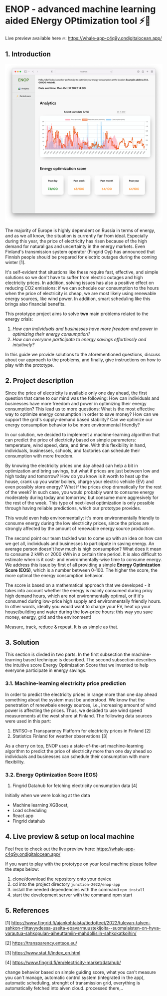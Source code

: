 # ENOP - advanced machine learning aided ENergy OPtimization tool ⚡️🌿

Live preview available here 🔥: https://whale-app-c4q9y.ondigitalocean.app/

## 1. Introduction

![Preview](preview.png)

The majority of Europe is highly dependent on Russia in terms of energy, and as we all know, the situation is currently far from ideal. Especially during this year, the price of electricity has risen because of the high demand for natural gas and uncertainty in the energy markets. Even Finland's transmission system operator (Fingrid Oyj) has announced that Finnish people should be prepared for electric outages during the coming winter [1].

It's self-evident that situations like these require fast, effective, and simple solutions so we don't have to suffer from electric outages and high electricity prices. In addition, solving issues has also a positive effect on reducing CO2 emissions: if we can schedule our consumption to the hours when the price of electricity is cheap, we are most likely using renewable energy sources, like wind power. In addition, smart scheduling like this brings also financial benefits.

This prototype project aims to solve **two** main problems related to the energy crisis:

1. *How can individuals and businesses have more freedom and power in optimizing their energy consumption?*
2. *How can everyone participate to energy savings effortlessly and intuitively?*

In this guide we provide solutions to the aforementioned questions, discuss about our approach to the problems, and finally, give instructions on how to play with the prototype.

## 2. Project description

Since the price of electricity is available only one day ahead, the first question that came to our mind was the following: How can individuals and businesses have more freedom and power in optimizing their energy consumption? This lead us to more questions: What is the most effective way to optimize energy consumption in order to save money? How can we support the grid's supply-demand based stability? Can we optimize our energy consumption behavior to be more environmental friendly?

In our solution, we decided to implement a machine-learning algorithm that can predict the price of electricity based on simple parameters: temperature, wind speed, date, and time. With this flexibility in hand, individuals, businesses, schools, and factories can schedule their consumption with more freedom.

By knowing the electricity prices one day ahead can help a bit in optimization and bring savings, but what if prices are just between low and high today and tomorrow? How do you know is it worth to heat up the house, crank up you water boilers, charge your electric vehicle (EV) and even possibly store energy? What if the prices drop dramatically for the rest of the week? In such case, you would probably want to consume energy moderately during today and tomorrow, but consume more aggresively for the rest of the week. This type of next-level optimization is only possible through having reliable predictions, which our prototype provides.

This would even help environmentally: it's more environmentally friendly to consume energy during the low electricity prices, since the prices are strongly affected by the amount of renewable energy source production.

The second point our team tackled was to come up with an idea on how can we get all, individuals and businesses to participate in saving energy. An average person doesn't how much is high consumption? What does it mean to consume 2 kWh or 2000 kWh in a certain time period. It is also difficult to estimate when is it cost- and environmentally-wise time to consume energy. We address this issue by first of all providing a simple **Energy Optimization Score (EOS)**, which is a number between 0-100. The higher the score, the more optimal the energy consumption behavior.

The score is based on a mathematical approach that we developed - it takes into account whether the energy is mainly consumed during pricy high demand hours, which are not environmentally optimal, or if it's consumed during low-price high supply and environmentally friendly hours. In other words, ideally you would want to charge your EV, heat up your house/building and water during the low-price hours: this way you save money, energy, grid and the environment!

Measure, track, reduce & repeat. It is as simple as that.

## 3. Solution

This section is divded in two parts. In the first subsection the machine-learning based technique is described. The second subsection describes the intuitive score Energy Optimization Score that we invented to help everyone participate in energy savings.

### 3.1. Machine-learning electricity price prediction

In order to predict the electricity prices in range more than one day ahead something about the system must be understood. We know that the penetration of renewbale energy sources, i.e., increasing amount of wind power is affecting the prices. Thus, we decided to use wind speed measurements at the west shore at Finland. The following data sources were used in this part:

1. ENTSO-e Transparency Platform for electricity prices in Finland [2]
2. Statistics Finland for weather observations [3]

As a cherry on top, ENOP uses a state-of-the-art machine-learning algorithm to predict the price of electricity more than one day ahead so individuals and businesses can schedule their consumption with more flexibility.

### 3.2. Energy Optimization Score (EOS)

1. Fingrid Datahub for fetching electricity consumption data [4]

Initially when we were looking at the data

- Machine learning XGBoost,
- Load scheduling
- React app
- Fingrid datahub

## 4. Live preview & setup on local machine

Feel free to check out the live preview here: https://whale-app-c4q9y.ondigitalocean.app/

If you want to play with the prototype on your local machine please follow the steps below:

1. clone/download the repository onto your device
2. cd into the project directory `junction-2022/enop-app`
3. install the needed dependencies with the command `npm install`
4. start the development server with the command npm start

## 5. References

[1] https://www.fingrid.fi/ajankohtaista/tiedotteet/2022/tulevan-talven-sahkon-riittavyydessa-useita-epavarmuustekijoita--suomalaisten-on-hyva-varautua-sahkopulan-aiheuttamiin-mahdollisiin-sahkokatkoihin/

[2] https://transparency.entsoe.eu/

[3] https://www.stat.fi/index_en.html

[4] https://www.fingrid.fi/en/electricity-market/datahub/

change behavior based on simple guiding score, what you can't measure you can't manage, automatic control system (integrated in the app), automatic scheduling, strenght of transmission grid, everything is automatically fetched into aiven cloud..processed there,..